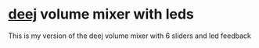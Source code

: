 # [deej](https://github.com/omriharel/deej) volume mixer with leds
This is my version of the deej volume mixer with 6 sliders and led feedback